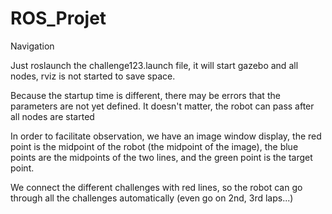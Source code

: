 # ROS_Projet
Navigation

Just roslaunch the challenge123.launch file, it will start gazebo and all nodes, rviz is not started to save space.

Because the startup time is different, there may be errors that the parameters are not yet defined. It doesn't matter, the robot can pass after all nodes are started

In order to facilitate observation, we have an image window display, the red point is the midpoint of the robot (the midpoint of the image), the blue points are the midpoints of the two lines, and the green point is the target point.

We connect the different challenges with red lines, so the robot can go through all the challenges automatically (even go on 2nd, 3rd laps...)
